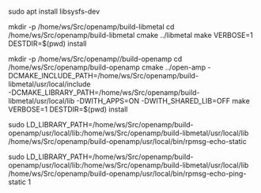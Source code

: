 sudo apt install libsysfs-dev 

mkdir -p /home/ws/Src/openamp/build-libmetal
cd /home/ws/Src/openamp/build-libmetal
cmake ../libmetal
make VERBOSE=1 DESTDIR=$(pwd) install

mkdir -p /home/ws/Src/openamp//build-openamp
cd /home/ws/Src/openamp/build-openamp
cmake ../open-amp -DCMAKE_INCLUDE_PATH=/home/ws/Src/openamp/build-libmetal/usr/local/include \
-DCMAKE_LIBRARY_PATH=/home/ws/Src/openamp/build-libmetal/usr/local/lib -DWITH_APPS=ON -DWITH_SHARED_LIB=OFF
make VERBOSE=1 DESTDIR=$(pwd) install

sudo LD_LIBRARY_PATH=/home/ws/Src/openamp/build-openamp/usr/local/lib:/home/ws/Src/openamp/build-libmetal/usr/local/lib /home/ws/Src/openamp/build-openamp/usr/local/bin/rpmsg-echo-static

sudo LD_LIBRARY_PATH=/home/ws/Src/openamp/build-openamp/usr/local/lib:/home/ws/Src/openamp/build-libmetal/usr/local/lib /home/ws/Src/openamp/build-openamp/usr/local/bin/rpmsg-echo-ping-static 1

